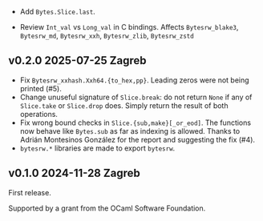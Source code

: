 - Add `Bytes.Slice.last`.

- Review `Int_val` vs `Long_val` in C bindings. Affects
  `Bytesrw_blake3`, `Bytesrw_md`, `Bytesrw_xxh`, `Bytesrw_zlib`,
  `Bytesrw_zstd`

v0.2.0 2025-07-25 Zagreb
------------------------

- Fix `Bytesrw_xxhash.Xxh64.{to_hex,pp}`. Leading zeros
  were not being printed (#5).
- Change unuseful signature of `Slice.break`: do not return 
  `None` if any of `Slice.take` or `Slice.drop` does. Simply
  return the result of both operations.
- Fix wrong bound checks in `Slice.{sub,make}[_or_eod]`. The functions
  now behave like `Bytes.sub` as far as indexing is allowed. Thanks
  to Adrián Montesinos González for the report and suggesting the fix (#4).
- `bytesrw.*` libraries are made to export `bytesrw`.

v0.1.0 2024-11-28 Zagreb
------------------------

First release.

Supported by a grant from the OCaml Software Foundation.
